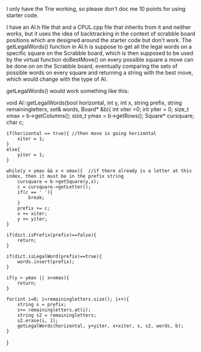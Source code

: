I only have the Trie working, so please don't doc me 10 points for using starter code.

I have an AI.h file that and a CPUL.cpp file that inherits from it and neither works, but it uses the idea of backtracking in the context of scrabble board positions which are designed around the starter code but don't work.
The getLegalWords() function in AI.h is suppose to get all the legal words on a specific square on the Scrabble board,
which is then supposed to be used by the virtual function doBestMove() on every possible square a move can be done on on the Scrabble board,
eventually comparing the sets of possible words on every square and returning a string with the best move, which would change with the type of AI.

getLegalWords() would work something like this:

void AI::getLegalWords(bool horizontal, int y, int x, string prefix, string remainingletters, set<string>& words, Board* &b){
    int xiter =0; int yiter = 0;
    size_t xmax = b->getColumns();
    size_t ymax = b->getRows();
    Square* cursquare;
    char c;
       
    if(horizontal == true){ //then move is going horizontal
        xiter = 1;
    }
    else{
        yiter = 1;
    }

    while(y < ymax && x < xmax){  //if there already is a letter at this index, then it must be in the prefix string
        cursquare = b->getSquare(y,x);
        c = cursquare->getLetter();
        if(c == ' '){
            break;
        }  
        prefix += c;
        x += xiter;
        y += yiter;
    }

    if(dict.isPrefix(prefix)==false){
        return;
    }

    if(dict.isLegalWord(prefix)==true){
        words.insert(prefix);
    }

    if(y > ymax || x>xmax){
        return;
    } 

    for(int i=0; i<remainingletters.size(); i++){
        string s = prefix;
        s+= remainingletters.at(i);
        string s2 = remainingletters;
        s2.erase(i, 1);
        getLegalWords(horizontal, y+yiter, x+xiter, s, s2, words, b);
    }
}

